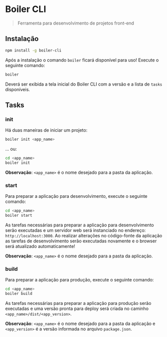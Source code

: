 # Boiler CLI
> Ferramenta para desenvolvimento de projetos front-end

## Instalação

```bash
npm install -g boiler-cli
```

Após a instalação o comando `boiler` ficará disponível para uso! Execute o seguinte comando:

```bash
boiler
```

Deverá ser exibida a tela inicial do Boiler CLI com a versão e a lista de `tasks` disponíveis.

## Tasks

### init

Há duas maneiras de iniciar um projeto:

```bash
boiler init <app_name>
```

... ou:

```bash
cd <app_name>
boiler init
```

**Observação**: `<app_name>` é o nome desejado para a pasta da aplicação.

### start

Para preparar a aplicação para desenvolvimento, execute o seguinte comando:

```bash
cd <app_name>
boiler start
```

As tarefas necessárias para preparar a aplicação para desenvolvimento serão executadas e um servidor web será instanciado no endereço: `http://localhost:3000`.
Ao realizar alterações no código-fonte da aplicação as tarefas de desenvolvimento serão executadas novamente e o browser será atualizado automaticamente!

**Observação**: `<app_name>` é o nome desejado para a pasta da aplicação.

### build

Para preparar a aplicação para produção, execute o seguinte comando:

```bash
cd <app_name>
boiler build
```

As tarefas necessárias para preparar a aplicação para produção serão executadas e uma versão pronta para deploy será criada no caminho `<app_name>/dist/<app_version>`.

**Observação**: `<app_name>` é o nome desejado para a pasta da aplicação e `<app_version>` é a versão informada no arquivo `package.json`.
